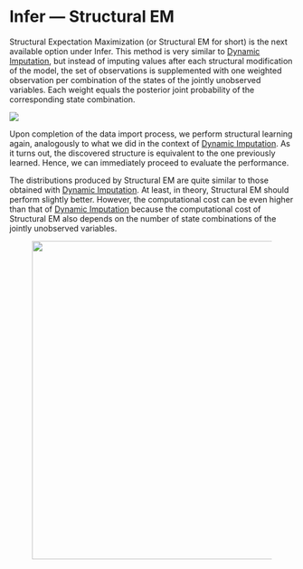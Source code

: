 # Infer — Structural EM

Structural Expectation Maximization (or Structural EM for short) is the next available option under Infer. This method is very similar to [Dynamic Imputation](infer-dynamic-imputation.md), but instead of imputing values after each structural modification of the model, the set of observations is supplemented with one weighted observation per combination of the states of the jointly unobserved variables. Each weight equals the posterior joint probability of the corresponding state combination.

![](https://bayesia.clickhelp.co/resources/Storage/bayesialab/9-Missing\_Values-web-resources/image/2015-09-20\_15-52-44.png)

Upon completion of the data import process, we perform structural learning again, analogously to what we did in the context of [Dynamic Imputation](infer-dynamic-imputation.md). As it turns out, the discovered structure is equivalent to the one previously learned. Hence, we can immediately proceed to evaluate the performance.

The distributions produced by Structural EM are quite similar to those obtained with [Dynamic Imputation](infer-dynamic-imputation.md). At least, in theory, Structural EM should perform slightly better. However, the computational cost can be even higher than that of [Dynamic Imputation](infer-dynamic-imputation.md) because the computational cost of Structural EM also depends on the number of state combinations of the jointly unobserved variables.

<figure><img src="https://res.cloudinary.com/dvr3obmlj/image/upload/v1690999946/MissingValuesProcessingStructuralEM_e6qszs.svg" alt="" width="563"><figcaption></figcaption></figure>
